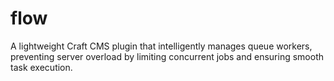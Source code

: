 # flow
A lightweight Craft CMS plugin that intelligently manages queue workers, preventing server overload by limiting concurrent jobs and ensuring smooth task execution.
